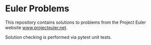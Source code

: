 # Euler Problems

This repository contains solutions to problems from the Project Euler website www.projecteuler.net. 

Solution checking is performed via pytest unit tests. 
